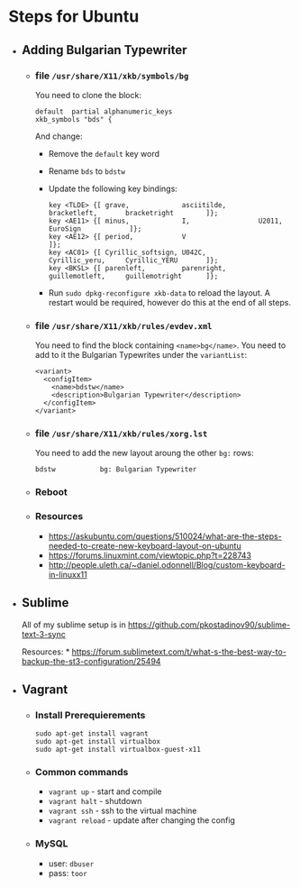 # Steps for Ubuntu

* ## Adding Bulgarian Typewriter

	* ### file `/usr/share/X11/xkb/symbols/bg`

		You need to clone the block:

		```
		default  partial alphanumeric_keys
		xkb_symbols "bds" {
		```

		And change:

		* Remove the `default` key word
		* Rename `bds` to `bdstw`
		* Update the following key bindings:

			```
			key <TLDE> {[ grave,             asciitilde,        bracketleft,       bracketright        ]};
			key <AE11> {[ minus,             I,                 U2011,             EuroSign            ]};
			key <AE12> {[ period,            V                                                         ]};
			key <AC01> {[ Cyrillic_softsign, U042C,             Cyrillic_yeru,     Cyrillic_YERU       ]};
			key <BKSL> {[ parenleft,         parenright,        guillemotleft,     guillemotright      ]};
			```

		* Run `sudo dpkg-reconfigure xkb-data` to reload the layout. A restart would be required, however do this at the end of all steps.

	* ### file `/usr/share/X11/xkb/rules/evdev.xml`

		You need to find the block containing `<name>bg</name>`. You need to add to it the Bulgarian Typewrites under the `variantList`:

		```
		<variant>
		  <configItem>
			<name>bdstw</name>
			<description>Bulgarian Typewriter</description>
		  </configItem>
		</variant>
		```

	* ### file `/usr/share/X11/xkb/rules/xorg.lst`

		You need to add the new layout aroung the other `bg:` rows:

		```
		bdstw           bg: Bulgarian Typewriter
		```

	* ### Reboot
	* ### Resources
		* https://askubuntu.com/questions/510024/what-are-the-steps-needed-to-create-new-keyboard-layout-on-ubuntu
		* https://forums.linuxmint.com/viewtopic.php?t=228743
		* http://people.uleth.ca/~daniel.odonnell/Blog/custom-keyboard-in-linuxx11

* ## Sublime
	All of my sublime setup is in https://github.com/pkostadinov90/sublime-text-3-sync
	
	Resources:
		* https://forum.sublimetext.com/t/what-s-the-best-way-to-backup-the-st3-configuration/25494

* ## Vagrant
	* ### Install Prerequierements
		```
		sudo apt-get install vagrant
		sudo apt-get install virtualbox
		sudo apt-get install virtualbox-guest-x11
		```
	
	* ### Common commands
		* `vagrant up` - start and compile
		* `vagrant halt` - shutdown
		* `vagrant ssh` - ssh to the virtual machine
		* `vagrant reload` - update after changing the config
		
	* ### MySQL
		* user: `dbuser`
		* pass: `toor`

